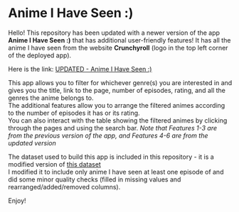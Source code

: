 # Anime I Have Seen :)   
Hello! This repository has been updated with a newer version of the app **Anime I Have Seen :)** that has additional user-friendly features! It has all the anime I have seen from the website **Crunchyroll** (logo in the top left corner of the deployed app).  

Here is the link: [UPDATED - Anime I Have Seen :)](https://jchalissery14.shinyapps.io/assignment-b4-jchalissery14/)

This app allows you to filter for whichever genre(s) you are interested in and gives you the title, link to the page, number of episodes, rating, and all the genres the anime belongs to.  
The additional features allow you to arrange the filtered animes according to the number of episodes it has or its rating.   
You can also interact with the table showing the filtered animes by clicking through the pages and using the search bar. 
*Note that Features 1-3 are from the previous version of the app, and Features 4-6 are from the updated version*

The dataset used to build this app is included in this repository - it is a modified version of [this dataset](https://github.com/cckuqui/anime-db/blob/master/datasets/crunchyroll.csv)  
I modified it to include only anime I have seen at least one episode of and did some minor quality checks (filled in missing values and rearranged/added/removed columns). 

Enjoy!
